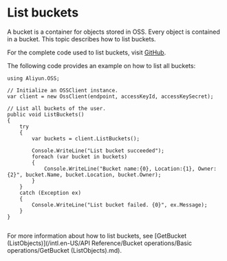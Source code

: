 # List buckets

A bucket is a container for objects stored in OSS. Every object is contained in a bucket. This topic describes how to list buckets.

For the complete code used to list buckets, visit [GitHub](https://github.com/aliyun/aliyun-oss-csharp-sdk/blob/master/samples/Samples/ListBucketsSample.cs).

The following code provides an example on how to list all buckets:

```
using Aliyun.OSS;

// Initialize an OSSClient instance.
var client = new OssClient(endpoint, accessKeyId, accessKeySecret);

// List all buckets of the user.
public void ListBuckets()
{
    try
    {
        var buckets = client.ListBuckets();

        Console.WriteLine("List bucket succeeded");
        foreach (var bucket in buckets)
        {
            Console.WriteLine("Bucket name:{0}, Location:{1}, Owner:{2}", bucket.Name, bucket.Location, bucket.Owner);
        }
    }
    catch (Exception ex)
    {
        Console.WriteLine("List bucket failed. {0}", ex.Message);
    }
}
        
```

For more information about how to list buckets, see [GetBucket \(ListObjects\)](/intl.en-US/API Reference/Bucket operations/Basic operations/GetBucket (ListObjects).md).

